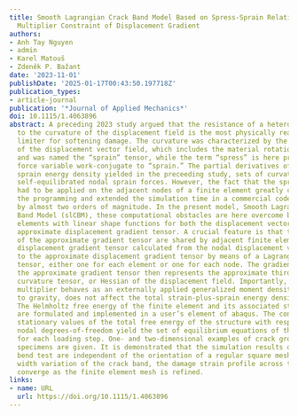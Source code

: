 ```yaml
---
title: Smooth Lagrangian Crack Band Model Based on Spress-Sprain Relation and Lagrange
  Multiplier Constraint of Displacement Gradient
authors:
- Anh Tay Nguyen
- admin
- Karel Matouš
- Zdeněk P. Bažant
date: '2023-11-01'
publishDate: '2025-01-17T00:43:50.197718Z'
publication_types:
- article-journal
publication: '*Journal of Applied Mechanics*'
doi: 10.1115/1.4063896
abstract: A preceding 2023 study argued that the resistance of a heterogeneous material
  to the curvature of the displacement field is the most physically realistic localization
  limiter for softening damage. The curvature was characterized by the second gradient
  of the displacement vector field, which includes the material rotation gradient,
  and was named the “sprain” tensor, while the term “spress” is here proposed as the
  force variable work-conjugate to “sprain.” The partial derivatives of the associated
  sprain energy density yielded in the preceeding study, sets of curvature resisting
  self-equilibrated nodal sprain forces. However, the fact that the sprain forces
  had to be applied on the adjacent nodes of a finite element greatly complicated
  the programming and extended the simulation time in a commercial code such as abaqus
  by almost two orders of magnitude. In the present model, Smooth Lagrangian Crack
  Band Model (slCBM), these computational obstacles are here overcome by using finite
  elements with linear shape functions for both the displacement vector and for an
  approximate displacement gradient tensor. A crucial feature is that the nodal values
  of the approximate gradient tensor are shared by adjacent finite elements. The actual
  displacement gradient tensor calculated from the nodal displacement vectors is constrained
  to the approximate displacement gradient tensor by means of a Lagrange multiplier
  tensor, either one for each element or one for each node. The gradient tensor of
  the approximate gradient tensor then represents the approximate third-order displacement
  curvature tensor, or Hessian of the displacement field. Importantly, the Lagrange
  multiplier behaves as an externally applied generalized moment density that, similar
  to gravity, does not affect the total strain-plus-sprain energy density of material.
  The Helmholtz free energy of the finite element and its associated stiffness matrix
  are formulated and implemented in a user’s element of abaqus. The conditions of
  stationary values of the total free energy of the structure with respect to the
  nodal degrees-of-freedom yield the set of equilibrium equations of the structure
  for each loading step. One- and two-dimensional examples of crack growth in fracture
  specimens are given. It is demonstrated that the simulation results of the three-point
  bend test are independent of the orientation of a regular square mesh, capture the
  width variation of the crack band, the damage strain profile across the band, and
  converge as the finite element mesh is refined.
links:
- name: URL
  url: https://doi.org/10.1115/1.4063896
---
```

